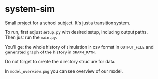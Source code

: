 # system-sim
Small project for a school subject. It's just a transition system.

To run, first adjust `setup.py` with desired setup, including output paths.
Then just run the `main.py`.

You'll get the whole history of simulation in csv format in `OUTPUT_FILE`
and generated graph of the history in `GRAPH_PATH`.

Do not forget to create the directory structure for data.

In `model_overview.png` you can see overview of our model.